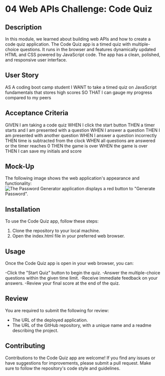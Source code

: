 # 04 Web APIs Challenge: Code Quiz

## Description
In this module, we learned about building web APIs and how to create a code quiz application. The Code Quiz app is a timed quiz with multiple-choice questions. It runs in the browser and features dynamically updated HTML and CSS powered by JavaScript code. The app has a clean, polished, and responsive user interface.

## User Story

AS A coding boot camp student
I WANT to take a timed quiz on JavaScript fundamentals that stores high scores
SO THAT I can gauge my progress compared to my peers


## Acceptance Criteria

GIVEN I am taking a code quiz
WHEN I click the start button
THEN a timer starts and I am presented with a question
WHEN I answer a question
THEN I am presented with another question
WHEN I answer a question incorrectly
THEN time is subtracted from the clock
WHEN all questions are answered or the timer reaches 0
THEN the game is over
WHEN the game is over
THEN I can save my initials and score

## Mock-Up
The following image shows the web application's appearance and functionality:
![The Password Generator application displays a red button to "Generate Password".](./03-javascript-homework-demo.png)

## Installation

To use the Code Quiz app, follow these steps:
1. Clone the repository to your local machine.
2. Open the index.html file in your preferred web browser.

## Usage

Once the Code Quiz app is open in your web browser, you can:

-Click the "Start Quiz" button to begin the quiz.
-Answer the multiple-choice questions within the given time limit.
-Receive immediate feedback on your answers.
-Review your final score at the end of the quiz.

## Review
You are required to submit the following for review:
- The URL of the deployed application.
- The URL of the GitHub repository, with a unique name and a readme describing the project.

## Contributing

Contributions to the Code Quiz app are welcome! If you find any issues or have suggestions for improvements, please submit a pull request. Make sure to follow the repository's code style and guidelines.